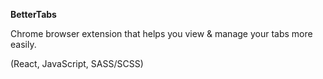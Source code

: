 **BetterTabs**

Chrome browser extension that helps you view & manage your tabs more easily. 

(React, JavaScript, SASS/SCSS)
